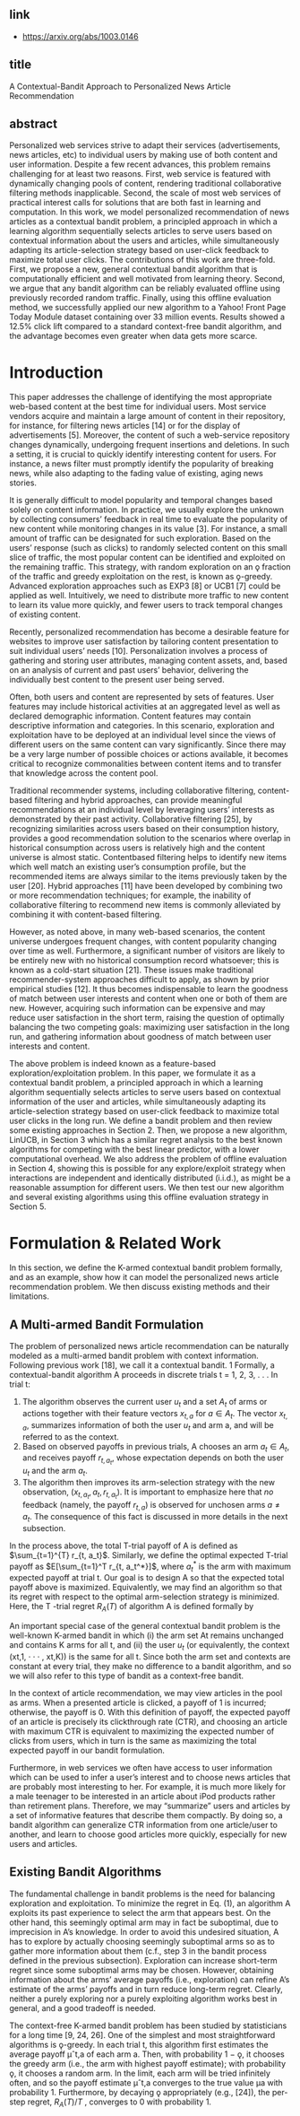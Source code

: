 ## link

- https://arxiv.org/abs/1003.0146

## title

A Contextual-Bandit Approach to Personalized News Article Recommendation

## abstract

Personalized web services strive to adapt their services (advertisements, news articles, etc) to individual users by making use of both content and user information. Despite a few recent advances, this problem remains challenging for at least two reasons. First, web service is featured with dynamically changing pools of content, rendering traditional collaborative filtering methods inapplicable. Second, the scale of most web services of practical interest calls for solutions that are both fast in learning and computation.
In this work, we model personalized recommendation of news articles as a contextual bandit problem, a principled approach in which a learning algorithm sequentially selects articles to serve users based on contextual information about the users and articles, while simultaneously adapting its article-selection strategy based on user-click feedback to maximize total user clicks.
The contributions of this work are three-fold. First, we propose a new, general contextual bandit algorithm that is computationally efficient and well motivated from learning theory. Second, we argue that any bandit algorithm can be reliably evaluated offline using previously recorded random traffic. Finally, using this offline evaluation method, we successfully applied our new algorithm to a Yahoo! Front Page Today Module dataset containing over 33 million events. Results showed a 12.5% click lift compared to a standard context-free bandit algorithm, and the advantage becomes even greater when data gets more scarce.

# Introduction

This paper addresses the challenge of identifying the most appropriate web-based content at the best time for individual users. Most service vendors acquire and maintain a large amount of content in their repository, for instance, for filtering news articles [14] or for the display of advertisements [5]. Moreover, the content of such a web-service repository changes dynamically, undergoing frequent insertions and deletions. In such a setting, it is crucial to quickly identify interesting content for users. For instance, a news filter must promptly identify the popularity of breaking news, while also adapting to the fading value of existing, aging news stories. 

It is generally difficult to model popularity and temporal changes based solely on content information. In practice, we usually explore the unknown by collecting consumers’ feedback in real time to evaluate the popularity of new content while monitoring changes in its value [3]. For instance, a small amount of traffic can be designated for such exploration. Based on the users’ response (such as clicks) to randomly selected content on this small slice of traffic, the most popular content can be identified and exploited on the remaining traffic. This strategy, with random exploration on an ǫ fraction of the traffic and greedy exploitation on the rest, is known as ǫ-greedy. Advanced exploration approaches such as EXP3 [8] or UCB1 [7] could be applied as well. Intuitively, we need to distribute more traffic to new content to learn its value more quickly, and fewer users to track temporal changes of existing content.

Recently, personalized recommendation has become a desirable feature for websites to improve user satisfaction by tailoring content presentation to suit individual users’ needs [10]. Personalization involves a process of gathering and storing user attributes, managing content assets, and, based on an analysis of current and past users’ behavior, delivering the individually best content to the present user being served.

Often, both users and content are represented by sets of features. User features may include historical activities at an aggregated level as well as declared demographic information. Content features may contain descriptive information and categories. In this scenario, exploration and exploitation have to be deployed at an individual level since the views of different users on the same content can vary significantly. Since there may be a very large number of possible choices or actions available, it becomes critical to recognize commonalities between content items and to transfer that knowledge across the content pool.

Traditional recommender systems, including collaborative filtering, content-based filtering and hybrid approaches, can provide meaningful recommendations at an individual level by leveraging users’ interests as demonstrated by their past activity. Collaborative filtering [25], by recognizing similarities across users based on their consumption history, provides a good recommendation solution to the scenarios where overlap in historical consumption across users is relatively high and the content universe is almost static. Contentbased filtering helps to identify new items which well match an existing user’s consumption profile, but the recommended items are always similar to the items previously taken by the user [20]. Hybrid approaches [11] have been developed by combining two or more recommendation techniques; for example, the inability of collaborative filtering to recommend new items is commonly alleviated by combining it with content-based filtering.

However, as noted above, in many web-based scenarios, the content universe undergoes frequent changes, with content popularity changing over time as well. Furthermore, a significant number of visitors are likely to be entirely new with no historical consumption record whatsoever; this is known as a cold-start situation [21]. These issues make traditional recommender-system approaches difficult to apply, as shown by prior empirical studies [12]. It thus becomes indispensable to learn the goodness of match between user interests and content when one or both of them are new. However, acquiring such information can be expensive and may reduce user satisfaction in the short term, raising the question of optimally balancing the two competing goals: maximizing user satisfaction in the long run, and gathering information about goodness of match between user interests and content.

The above problem is indeed known as a feature-based exploration/exploitation problem. In this paper, we formulate it as a contextual bandit problem, a principled approach in which a learning algorithm sequentially selects articles to serve users based on contextual information of the user and articles, while simultaneously adapting its article-selection strategy based on user-click feedback to maximize total user clicks in the long run. We define a bandit problem and then review some existing approaches in Section 2. Then, we propose a new algorithm, LinUCB, in Section 3 which has a similar regret analysis to the best known algorithms for competing with the best linear predictor, with a lower computational overhead. We also address the problem of offline evaluation in Section 4, showing this is possible for any explore/exploit strategy when interactions are independent and identically distributed (i.i.d.), as might be a reasonable assumption for different users. We then test our new algorithm and several existing algorithms using this offline evaluation strategy in Section 5.

# Formulation & Related Work

In this section, we define the K-armed contextual bandit problem formally, and as an example, show how it can model the personalized news article recommendation problem. We then discuss existing methods and their limitations.

## A Multi-armed Bandit Formulation

The problem of personalized news article recommendation can be naturally modeled as a multi-armed bandit problem with context information. Following previous work [18], we call it a contextual bandit. 1 Formally, a contextual-bandit algorithm A proceeds in discrete trials t = 1, 2, 3, . . . In trial t:

1. The algorithm observes the current user $u_t$ and a set $A_t$ of arms or actions together with their feature vectors $x_{t,a}$ for $a \in A_t$. The vector $x_{t,a}$, summarizes information of both the user $u_t$ and arm a, and will be referred to as the context.
2. Based on observed payoffs in previous trials, A chooses an arm $a_t \in A_t$, and receives payoff $r_{t, a_t}$, whose expectation depends on both the user $u_t$ and the arm $a_t$.
3. The algorithm then improves its arm-selection strategy with the new observation, $(x_{t,a_t} , a_t, r_{t,a_t})$. It is important to emphasize here that $no$ feedback (namely, the payoff $r_{t,a}$) is observed for unchosen arms $a \neq a_t$. The consequence of this fact is discussed in more details in the next subsection.

In the process above, the total T-trial payoff of A is defined as $\sum_{t=1}^{T} r_{t, a_t}$. Similarly, we define the optimal expected T-trial payoff as $E[\sum_{t=1}^T r_{t, a_t^*}]$, where $a_t^*$ is the arm with maximum expected payoff at trial t. Our goal is to design A so that the expected total payoff above is maximized. Equivalently, we may find an algorithm so that its regret with respect to the optimal arm-selection strategy is minimized. Here, the T -trial regret $R_A(T)$ of algorithm A is defined formally by

$$
\tag{1}
$$

An important special case of the general contextual bandit problem is the well-known K-armed bandit in which (i) the arm set At remains unchanged and contains K arms for all t, and (ii) the user $u_t$ (or equivalently, the context (xt,1, · · · , xt,K)) is the same for all t. Since both the arm set and contexts are constant at every trial, they make no difference to a bandit algorithm, and so we will also refer to this type of bandit as a context-free bandit. 

In the context of article recommendation, we may view articles in the pool as arms. When a presented article is clicked, a payoff of 1 is incurred; otherwise, the payoff is 0. With this definition of payoff, the expected payoff of an article is precisely its clickthrough rate (CTR), and choosing an article with maximum CTR is equivalent to maximizing the expected number of clicks from users, which in turn is the same as maximizing the total expected payoff in our bandit formulation.

Furthermore, in web services we often have access to user information which can be used to infer a user’s interest and to choose news articles that are probably most interesting to her. For example, it is much more likely for a male teenager to be interested in an article about iPod products rather than retirement plans. Therefore, we may “summarize” users and articles by a set of informative features that describe them compactly. By doing so, a bandit algorithm can generalize CTR information from one article/user to another, and learn to choose good articles more quickly, especially for new users and articles.

## Existing Bandit Algorithms

The fundamental challenge in bandit problems is the need for balancing exploration and exploitation. To minimize the regret in Eq. (1), an algorithm A exploits its past experience to select the arm that appears best. On the other hand, this seemingly optimal arm may in fact be suboptimal, due to imprecision in A’s knowledge. In order to avoid this undesired situation, A has to explore by actually choosing seemingly suboptimal arms so as to gather more information about them (c.f., step 3 in the bandit process defined in the previous subsection). Exploration can increase short-term regret since some suboptimal arms may be chosen. However, obtaining information about the arms’ average payoffs (i.e., exploration) can refine A’s estimate of the arms’ payoffs and in turn reduce long-term regret. Clearly, neither a purely exploring nor a purely exploiting algorithm works best in general, and a good tradeoff is needed.

The context-free K-armed bandit problem has been studied by statisticians for a long time [9, 24, 26]. One of the simplest and most straightforward algorithms is ǫ-greedy. In each trial t, this algorithm first estimates the average payoff µˆt,a of each arm a. Then, with probability 1 − ǫ, it chooses the greedy arm (i.e., the arm with highest payoff estimate); with probability ǫ, it chooses a random arm. In the limit, each arm will be tried infinitely often, and so the payoff estimate µˆt,a converges to the true value µa with probability 1. Furthermore, by decaying ǫ appropriately (e.g., [24]), the per-step regret, $R_A(T)/T$ , converges to 0 with probability 1.
